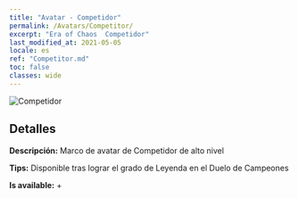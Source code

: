 ```yaml
---
title: "Avatar - Competidor"
permalink: /Avatars/Competitor/
excerpt: "Era of Chaos  Competidor"
last_modified_at: 2021-05-05
locale: es
ref: "Competitor.md"
toc: false
classes: wide
---
```

 ![Competidor](/images/a/avatarFrame_2.png)

## Detalles

 **Descripción:** Marco de avatar de Competidor de alto nivel 

 **Tips:** Disponible tras lograr el grado de Leyenda en el Duelo de Campeones 

 **Is available:**  + 

